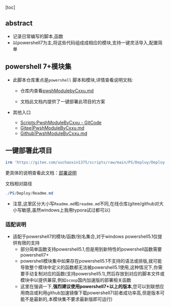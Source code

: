 [toc]



## abstract

- 记录日常编写的脚本,函数
- 以powershell7为主,将这些代码组成成相应的模块,支持一键灵活导入,配置简单

## powershell 7+模块集

- 此脚本仓库重点是`powershell` 脚本和模块,详情查看说明文档:
  - 仓库内查看[pwshModulebyCxxu.md](./PwshModuleByCxxu.md)
  
  - 文档此文档内提供了一键部署此项目的方案
  
- 其他入口
  -  [Scripts:PwshModuleByCxxu - GitCode](https://gitcode.com/xuchaoxin1375/Scripts/blob/main/PwshModuleByCxxu.md)
  -  [Gitee|PwshModuleByCxxu.md](https://gitee.com/xuchaoxin1375/scripts/blob/main/PwshModuleByCxxu.md)
  -  [Github|PwshModuleByCxxu.md](https://github.com/xuchaoxin1375/scripts/blob/main/PwshModuleByCxxu.md)

## 一键部署此项目

```powershell
irm 'https://gitee.com/xuchaoxin1375/scripts/raw/main/PS/Deploy/Deploy-CxxuPsModules.ps1'|iex

```

更具体的说明查看此文档：[部署说明](./PS/Deploy/Readme.md)

文档相对路径

```powershell
./PS/Deploy/Readme.md
```

- 注意,这里区分大小写`Readme.md`和`readme.md`不同,在线仓库(gitee/github对大小写敏感,虽然windows上我用typora试过都可以)

### 适配说明

- 适配于powershell7的模块/函数/别名集合,对于windows powershell5.1仅提供有限的支持
  - 部分简单函数支持powershell5.1,但是用到新特性的powershell函数需要powershell7+
  - powershell模块集中如果存在powershell5.1不支持的语法或排版,就可能导致整个模块中定义的函数都无法被powershell5.1使用,这种情况下,你需要手动复制对应的函数(支持powershell5.1),然后存放到对应的脚本文件或模块中以提供兼容,例如`scoop`国内加速版的部署相关函数
  - 这里在强调一下,**强烈建议使用powershell7+以上的版本**,您可以到联想应用商店或利用github加速镜像下载powershell7(前者成功率高,但是版本可能不是最新的,本模块集不要求最新版即可运行)

